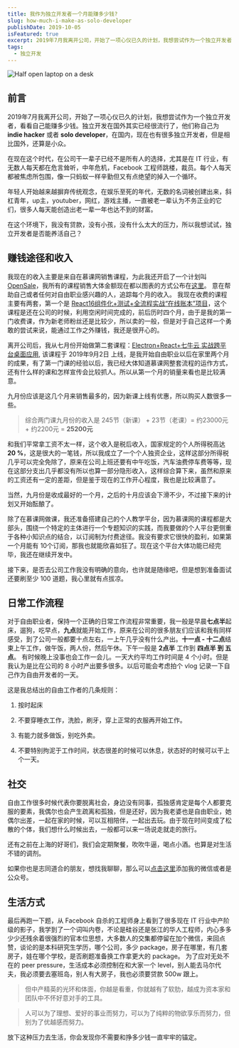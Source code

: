 ```yaml
---
title: 我作为独立开发者一个月能赚多少钱?
slug: how-much-i-make-as-solo-developer
publishDate: 2019-10-05
isFeatured: true
excerpt: 2019年7月我离开公司，开始了一项心仪已久的计划，我想尝试作为一个独立开发者，看看自己能赚多少钱。独立开发在国外其实已经很流行了，他们称自己为 indie hacker 或者 solo developer，在国内，现在也有很多独立开发者，但是相比国外，还算是小众。这是我三个月以来的总结和收入状况。
tags:
  - 独立开发
---
```


![Half open laptop on a desk](/post-2.jpg)

## 前言

2019年7月我离开公司，开始了一项心仪已久的计划，我想尝试作为一个独立开发者，看看自己能赚多少钱。独立开发在国外其实已经很流行了，他们称自己为 **indie hacker** 或者 **solo developer**，在国内，现在也有很多独立开发者，但是相比国外，还算是小众。

在现在这个时代，在公司干一辈子已经不是所有人的选择，尤其是在 IT 行业，有无数人每天都在危言耸听，中年危机，Facebook 工程师跳楼，裁员。每个人每天都被焦虑所包围，像一只蚂蚁一样辛勤但又有点绝望的掉入一个循环。

年轻人开始越来越摒弃传统观念，在娱乐至死的年代，无数的名词被创建出来，斜杠青年，up主，youtuber，网红，游戏主播，一直被老一辈认为不务正业的它们，很多人每天能创造出老一辈一年也达不到的财富。

在这个环境下，我没有贷款，没有小孩，没有什么太大的压力，所以我想试试，独立开发者是否能养活自己？

## 赚钱途径和收入

我现在的收入主要是来自在慕课网销售课程，为此我还开启了一个计划叫 [OpenSale](/opensale)，我所有的课程销售大体金额现在都以图表的方式公布在[这里](/opensale)。 意在帮助自己或者任何对自由职业感兴趣的人，追踪每个月的收入。
我现在收费的课程主要有两套，第一个是 [React16组件化+测试+全流程实战“在线账本”项目](https://coding.imooc.com/class/302.html)，这个课程是还在公司的时候，利用空闲时间完成的，前后历时四个月，由于是我的第一门收费课，作为新老师粉丝还是比较少，所以卖的一般，但是对于自己这样一个勇敢的尝试来说，能通过工作之外赚钱，我还是很开心的。

离开公司后，我从七月份开始做第二套课程：[Electron+React+七牛云 实战跨平台桌面应用](https://coding.imooc.com/class/384.html), 该课程于 2019年9月2日 上线，是我开始自由职业以后在家里两个月的成果，有了第一门课的经验以后，我已经大体知道慕课网整套流程的运作方式， 还有什么样的课和怎样宣传会比较抓人。所以从第一个月的销量来看也是比较满意。

九月份应该是这几个月来销售最多的，因为新课上线有优惠，所以购买人数很多一些。

> 综合两门课九月份的收入是 245节（新课） + 23节（老课）= 约23000元 + 约2200元 = **25200元** 

和我们平常拿工资不太一样，这个收入是税后收入，国家规定的个人所得税高达 **20 %**，这是很大的一笔钱，所以我成立了一个个人独资企业，这样这部分所得税几乎可以完全免除了，原来在公司上班还要有中午吃饭，汽车油费停车费等等，现在这部分支出几乎都没有所以也算一部分隐形收入，这样综合算下来，虽然和原来的工资还有一定的差距，但是鉴于现在的工作开心程度，我也是比较满意了。

当然，九月份是收成最好的一个月，之后的十月应该会下滑不少，不过接下来的计划又开始酝酿了。

除了在慕课网做课，我还准备搭建自己的个人教学平台，因为慕课网的课程都是大部头，围绕一个特定的主体进行一个专题知识的实践，而我要做的个人平台更侧重于各种小知识点的结合，以订阅制为付费途径。我没有要求它很快的盈利，如果第一个月能有 10个订阅，那我也就能欣喜如狂了。现在这个平台大体功能已经完毕，我还在继续开发中。

接下来，是否去公司工作我没有明确的意向，也许就是随缘吧，但是想到准备面试还要刷至少 100 道题，我心里就有点拔凉。

## 日常工作流程

对于自由职业者，保持一个正确的日常工作流程非常重要，我一般是早晨**七点半**起床，遛狗，吃早点，**九点**就能开始工作，原来在公司的很多朋友们应该和我有同样感受，到了公司一般都要十点左右，一上午几乎没有什么产出。**十一点 - 十二点**结束上午工作，做午饭，两人份，然后午休。下午一般是 **2点半** 工作到 **四点半 到 五点**。 有时候晚上没事也会工作一会儿。一天大约平均工作时间是 4 个小时。但是我认为是比在公司的 8 小时产出要多很多。以后可能会考虑拍个 vlog 记录一下自己作为自由开发者的一天。

这是我总结出的自由工作者的几条规则：

1. 按时起床

2. 不要穿睡衣工作，洗脸，刷牙，穿上正常的衣服再开始工作。

3. 有能力就多做饭，别吃外卖。

4. 不要特别拘泥于工作时间，状态很差的时候可以休息，状态好的时候可以干上个一天。

## 社交

自由工作很多时候代表你要脱离社会，身边没有同事，孤独感肯定是每个人都要克服的要素，我偶尔也会产生疏离和孤独，但是还好，因为我老婆也是自由职业，她偶尔出差，一起在家的时候，可以互相陪伴，一起出去玩。由于现在时间变成了松散的个体，我们想什么时候出去，一般都可以来一场说走就走的旅行。

还有之前在上海的好哥们，我们会定期聚餐，吹吹牛逼，喝点小酒。也算是对生活不错的调剂。

如果你也是志同道合的朋友，想找我聊聊，那么可以[点击这里](/about)添加我的微信或者是公众号。

## 生活方式

最后再跑一下题，从 Facebook 自杀的工程师身上看到了很多现在 IT 行业中产阶级的影子，我学到了一个词叫内卷，不论是硅谷还是张江的华人工程师，内心多多少少还残余着很强烈的官本位思想，大多数人的交集都停留在加个微信，来回点赞，谈论的是本科研究生学历，哪个公司，多少 package，房子在哪里，有几套房子，娃在哪个学校，是否刷题准备换工作拿更大的 package。
为了应对无处不在的 peer pressure，生活成本必须控制在和大家一个 level，别人能去马尔代夫，我必须要去塞班岛，别人有大房子，我也必须要贷款 500w 跟上。

> 但中产精英的光环和体面，你越是看重，你就越有了软肋，越成为资本家和团队中不怀好意对手的工具。

> 人可以为了理想、爱好的事业而努力，可以为了纯粹的物欲享乐而努力，但别为了优越感而努力。

放下这种压力去生活，你会发现你不需要和挣多少钱一直牢牢的锚定。

